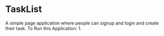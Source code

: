 # TaskList
A simple page application where people can signup and login and create their task.
To Run this Application:
1.
